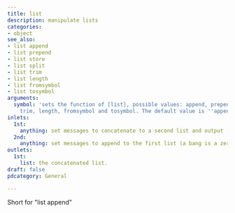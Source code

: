 ```yaml
---
title: list
description: manipulate lists
categories:
- object
see_also:
- list append
- list prepend
- list store
- list split
- list trim
- list length
- list fromsymbol
- list tosymbol
arguments:
  symbol: 'sets the function of [list], possible values: append, prepend, store, split,
    trim, length, fromsymbol and tosymbol. The default value is ''append''.'
inlets:
  1st:
    anything: set messages to concatenate to a second list and output (a bang is a zero element list).
  2nd:
    anything: set messages to append to the first list (a bang is a zero element list and clears it).
outlets:
  1st:
    list: the concatenated list.
draft: false
pdcategory: General

---
```

Short for "list append"

